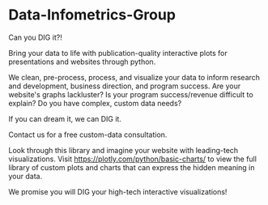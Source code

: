 # Data-Infometrics-Group

Can you DIG it?!

Bring your data to life with publication-quality interactive plots for presentations and websites through python.

We clean, pre-process, process, and visualize your data to inform research and development, business direction, and program success.
Are your website's graphs lackluster? Is your program success/revenue difficult to explain? Do you have complex, custom data needs?

If you can dream it, we can DIG it. 

Contact us for a free custom-data consultation. 

Look through this library and imagine your website with leading-tech visualizations. Visit https://plotly.com/python/basic-charts/ to view the full library of custom plots and charts that can express the hidden meaning in your data. 

We promise you will DIG your high-tech interactive visualizations!
